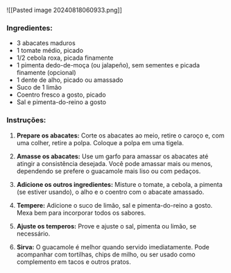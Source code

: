 ![[Pasted image 20240818060933.png]]
### Ingredientes:

- 3 abacates maduros
- 1 tomate médio, picado
- 1/2 cebola roxa, picada finamente
- 1 pimenta dedo-de-moça (ou jalapeño), sem sementes e picada finamente (opcional)
- 1 dente de alho, picado ou amassado
- Suco de 1 limão
- Coentro fresco a gosto, picado
- Sal e pimenta-do-reino a gosto

### Instruções:

1. **Prepare os abacates:** Corte os abacates ao meio, retire o caroço e, com uma colher, retire a polpa. Coloque a polpa em uma tigela.
    
2. **Amasse os abacates:** Use um garfo para amassar os abacates até atingir a consistência desejada. Você pode amassar mais ou menos, dependendo se prefere o guacamole mais liso ou com pedaços.
    
3. **Adicione os outros ingredientes:** Misture o tomate, a cebola, a pimenta (se estiver usando), o alho e o coentro com o abacate amassado.
    
4. **Tempere:** Adicione o suco de limão, sal e pimenta-do-reino a gosto. Mexa bem para incorporar todos os sabores.
    
5. **Ajuste os temperos:** Prove e ajuste o sal, pimenta ou limão, se necessário.
    
6. **Sirva:** O guacamole é melhor quando servido imediatamente. Pode acompanhar com tortilhas, chips de milho, ou ser usado como complemento em tacos e outros pratos.